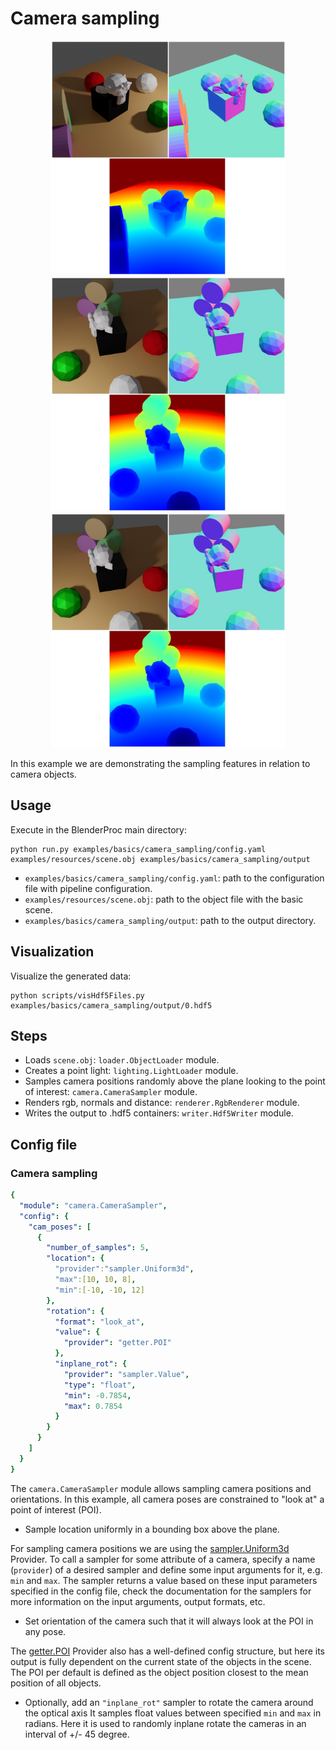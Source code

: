 # Camera sampling


<p align="center">
<img src="../../../images/camera_sampling_rendering_0.png" alt="Front readme image" width=375>
<img src="../../../images/camera_sampling_rendering_1.jpg" alt="Front readme image" width=375>
<img src="../../../images/camera_sampling_rendering_1.jpg" alt="Front readme image" width=375>
</p>

In this example we are demonstrating the sampling features in relation to camera objects.

## Usage

Execute in the BlenderProc main directory:

```
python run.py examples/basics/camera_sampling/config.yaml examples/resources/scene.obj examples/basics/camera_sampling/output
```

* `examples/basics/camera_sampling/config.yaml`: path to the configuration file with pipeline configuration.
* `examples/resources/scene.obj`: path to the object file with the basic scene.
* `examples/basics/camera_sampling/output`: path to the output directory.

## Visualization

Visualize the generated data:

```
python scripts/visHdf5Files.py examples/basics/camera_sampling/output/0.hdf5
```

## Steps

* Loads `scene.obj`: `loader.ObjectLoader` module.
* Creates a point light: `lighting.LightLoader` module.
* Samples camera positions randomly above the plane looking to the point of interest: `camera.CameraSampler` module.
* Renders rgb, normals and distance: `renderer.RgbRenderer` module.
* Writes the output to .hdf5 containers: `writer.Hdf5Writer` module.

## Config file

### Camera sampling

```yaml
{
  "module": "camera.CameraSampler",
  "config": {
    "cam_poses": [
      {
        "number_of_samples": 5,
        "location": {
          "provider":"sampler.Uniform3d",
          "max":[10, 10, 8],
          "min":[-10, -10, 12]
        },
        "rotation": {
          "format": "look_at",
          "value": {
            "provider": "getter.POI"
          },
          "inplane_rot": {
            "provider": "sampler.Value",
            "type": "float",
            "min": -0.7854,
            "max": 0.7854
          }
        }
      }
    ]
  }
}
```

The `camera.CameraSampler` module allows sampling camera positions and orientations. 
In this example, all camera poses are constrained to "look at" a point of interest (POI).

* Sample location uniformly in a bounding box above the plane.

For sampling camera positions we are using the [sampler.Uniform3d](../../src/provider/sampler) Provider. To call a sampler for some attribute of a camera, specify a name (`provider`) of a desired sampler and define some input arguments for it, e.g. `min` and `max`.
The sampler returns a value based on these input parameters specified in the config file, check the documentation for the samplers for more information on the input arguments, output formats, etc.

* Set orientation of the camera such that it will always look at the POI in any pose. 

The [getter.POI](../../src/provider/getter) Provider also has a well-defined config structure, but here its output is fully dependent on the current state of the objects in the scene. The POI per default is defined as the object position closest to the mean position of all objects. 

* Optionally, add an `"inplane_rot"` sampler to rotate the camera around the optical axis
It samples float values between specified `min` and `max` in radians. Here it is used to randomly inplane rotate the cameras in an interval of +/- 45 degree.
